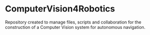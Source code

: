 # ComputerVision4Robotics

Repository created to manage files, scripts and collaboration for the construction of a Computer Vision system for autonomous navigation. 
